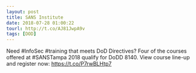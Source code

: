 ```yaml
---
layout: post
title: SANS Institute
date: 2018-07-28 01:00:22
tourl: http://t.co/AJ81JwpA9v
tags: [DOD]
---
```

Need #InfoSec #training that meets DoD Directives? Four of the courses offered at #SANSTampa 2018 qualify for DoDD 8140. View course line-up and register now: https://t.co/P7rwBLHtp7